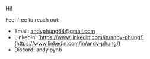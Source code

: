 
Hi!

Feel free to reach out:
- Email: [andyphung64@gmail.com](andyphung64@gmail.com) 
- LinkedIn: [https://www.linkedin.com/in/andy-phung/](https://www.linkedin.com/in/andy-phung/) 
- Discord: andyipynb
